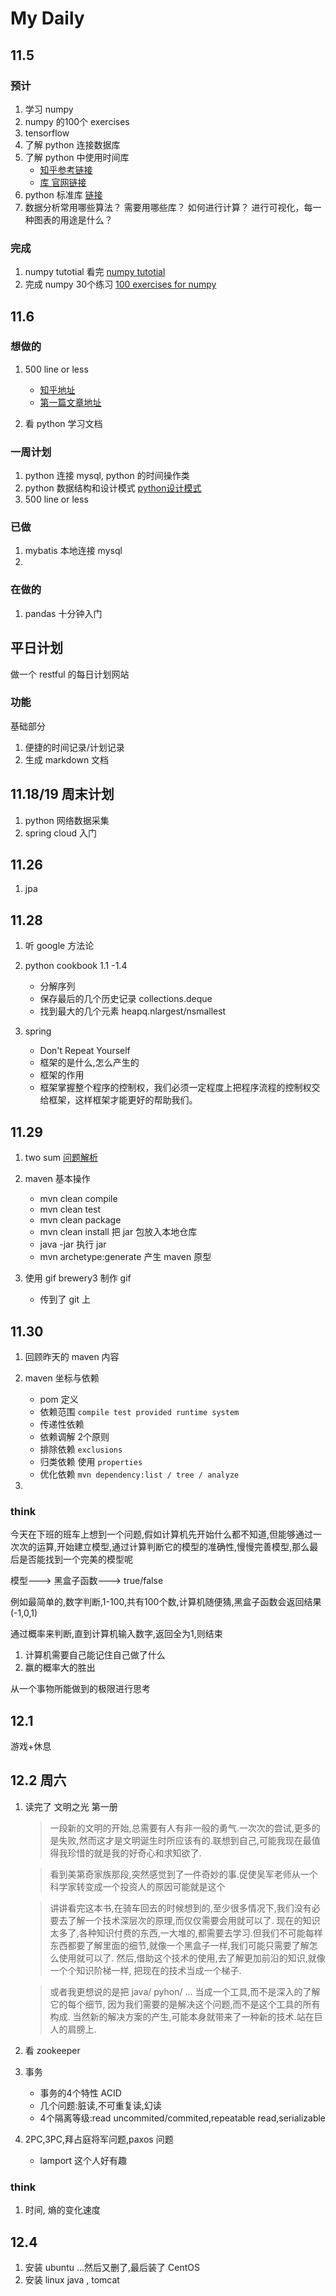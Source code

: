 # My Daily

## 11.5

### 预计

1. 学习 numpy  
2. numpy 的100个 exercises
3. tensorflow 
4. 了解 python 连接数据库
5. 了解 python 中使用时间库
	-  [知乎参考链接](https://www.zhihu.com/question/24590883)
	-  [库 官网链接](https://github.com/jobbole/awesome-python-cn)
6. python 标准库 [链接](https://docs.python.org/3.6/library/)
7. 数据分析常用哪些算法？
需要用哪些库？
如何进行计算？
进行可视化，每一种图表的用途是什么？

### 完成

1. numpy tutotial 看完 [numpy tutotial ](https://docs.scipy.org/doc/numpy-dev/user/quickstart.html)
2. 完成 numpy 30个练习 [100 exercises for numpy](https://github.com/rougier/numpy-100/blob/master/100%20Numpy%20exercises.md)


## 11.6 

### 想做的

1. 500 line or less 
	- [知乎地址](https://www.zhihu.com/question/29372574/answer/88624507)
	- [第一篇文章地址](http://aosabook.org/en/500L/a-template-engine.html)


2. 看 python 学习文档


### 一周计划

1. python 连接 mysql, python 的时间操作类
2. python 数据结构和设计模式 [python设计模式](https://github.com/faif/python-patterns)
3. 500 line or less 


### 已做

1. mybatis 本地连接 mysql
2. 

### 在做的

1. pandas 十分钟入门


## 平日计划

做一个 restful 的每日计划网站

### 功能

基础部分
1. 便捷的时间记录/计划记录
2. 生成 markdown 文档


## 11.18/19 周末计划

1. python 网络数据采集
2. spring cloud 入门


## 11.26

1. jpa


## 11.28 

1. 听 google 方法论
2. python cookbook 1.1 -1.4
	
	- 分解序列
	- 保存最后的几个历史记录 collections.deque
	- 找到最大的几个元素 heapq.nlargest/nsmallest
	
3. spring 

	- Don't Repeat Yourself
	- 框架的是什么,怎么产生的
	- 框架的作用
	- 框架掌握整个程序的控制权，我们必须一定程度上把程序流程的控制权交给框架，这样框架才能更好的帮助我们。



## 11.29

1. two sum [问题解析](https://leetcode.com/articles/two-sum/)
2. maven 基本操作
	
	- mvn clean compile
	- mvn clean test
	- mvn clean package
	- mvn clean install 把 jar 包放入本地仓库
	- java -jar 执行 jar
	- mvn archetype:generate 产生 maven 原型

3. 使用 gif brewery3 制作 gif 

	- 传到了 git 上


## 11.30

1. 回顾昨天的 maven 内容
2. maven 坐标与依赖

	- pom 定义
	- 依赖范围 ```compile test provided runtime system ```
	- 传递性依赖
	- 依赖调解 2个原则 
	- 排除依赖 ```exclusions```
	- 归类依赖  使用 ```properties ```
	- 优化依赖 ```mvn dependency:list / tree / analyze```

3. 

### think

今天在下班的班车上想到一个问题,假如计算机先开始什么都不知道,但能够通过一次次的运算,开始建立模型,通过计算判断它的模型的准确性,慢慢完善模型,那么最后是否能找到一个完美的模型呢

模型---> 黑盒子函数---> true/false

例如最简单的,数字判断,1-100,共有100个数,计算机随便猜,黑盒子函数会返回结果(-1,0,1)

通过概率来判断,直到计算机输入数字,返回全为1,则结束

1. 计算机需要自己能记住自己做了什么
2. 赢的概率大的胜出


从一个事物所能做到的极限进行思考


## 12.1 

游戏+休息

## 12.2 周六

1. 读完了 文明之光 第一册

	> 一段新的文明的开始,总需要有人有非一般的勇气.一次次的尝试,更多的是失败,然而这才是文明诞生时所应该有的.联想到自己,可能我现在最值得我珍惜的就是我的好奇心和求知欲了.

	> 看到美第奇家族那段,突然感觉到了一件奇妙的事.促使吴军老师从一个科学家转变成一个投资人的原因可能就是这个
	
	> 讲讲看完这本书,在骑车回去的时候想到的,至少很多情况下,我们没有必要去了解一个技术深层次的原理,而仅仅需要会用就可以了. 现在的知识太多了,各种知识付费的东西,一大堆的,都需要去学习.但我们不可能每样东西都要了解里面的细节,就像一个黑盒子一样,我们可能只需要了解怎么使用就可以了. 然后,借助这个技术的使用,去了解更加前沿的知识,就像一个个知识阶梯一样, 把现在的技术当成一个梯子. 
	
	> 或者我更想说的是把 java/ pyhon/ ... 当成一个工具,而不是深入的了解它的每个细节, 因为我们需要的是解决这个问题,而不是这个工具的所有构成. 当然新的解决方案的产生,可能本身就带来了一种新的技术.站在巨人的肩膀上.

2. 看 zookeeper
3. 事务

	- 事务的4个特性 ACID 
	- 几个问题:脏读,不可重复读,幻读
	- 4个隔离等级:read uncommited/commited,repeatable read,serializable

4. 2PC,3PC,拜占庭将军问题,paxos 问题

	- lamport 这个人好有趣





### think

1. 时间, 熵的变化速度



## 12.4

1. 安装 ubuntu ...然后又删了,最后装了 CentOS
2. 安装 linux java , tomcat 



















